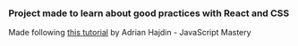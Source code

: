 ### Project made to learn about good practices with React and CSS

Made following [this tutorial](https://github.com/adrianhajdin/project_modern_ui_ux_gpt3) by Adrian Hajdin - JavaScript Mastery
